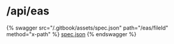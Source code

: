 # /api/eas

{% swagger src="/.gitbook/assets/spec.json" path="/eas/fileId" method="x-path" %}
[spec.json](/.gitbook/assets/spec.json)
{% endswagger %}
